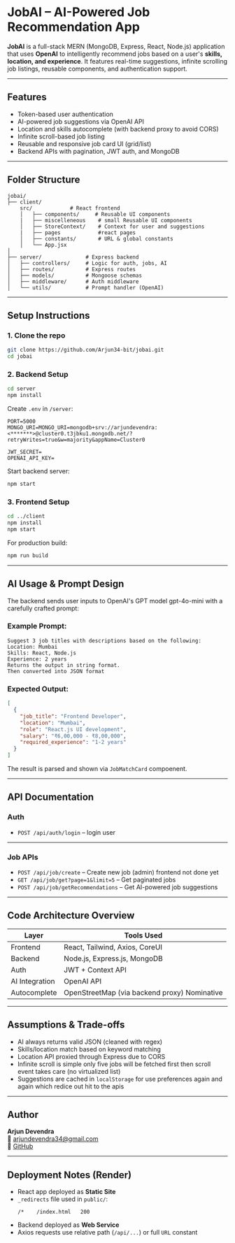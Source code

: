 # JobAI – AI-Powered Job Recommendation App

**JobAI** is a full-stack MERN (MongoDB, Express, React, Node.js) application that uses **OpenAI** to intelligently recommend jobs based on a user's **skills, location, and experience**. It features real-time suggestions, infinite scrolling job listings, reusable components, and authentication support.

---

## Features

- Token-based user authentication
- AI-powered job suggestions via OpenAI API
- Location and skills autocomplete (with backend proxy to avoid CORS)
- Infinite scroll-based job listing
- Reusable and responsive job card UI (grid/list)
- Backend APIs with pagination, JWT auth, and MongoDB

---

## Folder Structure

```
jobai/
├── client/
    src/            # React frontend
    │   ├── components/     # Reusable UI components
    |   ├── miscelleneous    # small Reusable UI components
    │   ├── StoreContext/    # Context for user and suggestions
    |   ├── pages            #react pages
    │   ├── constants/       # URL & global constants
    │   └── App.jsx
│
├── server/              # Express backend
│   ├── controllers/     # Logic for auth, jobs, AI
│   ├── routes/          # Express routes
│   ├── models/          # Mongoose schemas
│   ├── middleware/      # Auth middleware
│   └── utils/           # Prompt handler (OpenAI)
```

---

## Setup Instructions

### 1. Clone the repo

```bash
git clone https://github.com/Arjun34-bit/jobai.git
cd jobai
```

### 2. Backend Setup

```bash
cd server
npm install
```

Create `.env` in `/server`:

```env
PORT=5000
MONGO_URI=MONGO_URI=mongodb+srv://arjundevendra:<*******>@cluster0.t3jbku1.mongodb.net/?retryWrites=true&w=majority&appName=Cluster0

JWT_SECRET=
OPENAI_API_KEY=
```

Start backend server:

```bash
npm start
```

### 3. Frontend Setup

```bash
cd ../client
npm install
npm start
```

For production build:

```bash
npm run build
```

---

## AI Usage & Prompt Design

The backend sends user inputs to OpenAI's GPT model gpt-4o-mini with a carefully crafted prompt:

### Example Prompt:

```
Suggest 3 job titles with descriptions based on the following:
Location: Mumbai
Skills: React, Node.js
Experience: 2 years
Returns the output in string format.
Then converted into JSON format
```

### Expected Output:

```json
[
  {
    "job_title": "Frontend Developer",
    "location": "Mumbai",
    "role": "React.js UI development",
    "salary": "₹6,00,000 - ₹8,00,000",
    "required_experience": "1-2 years"
  }
]
```

The result is parsed and shown via `JobMatchCard` compoenent.

---

## API Documentation

### Auth

- `POST /api/auth/login` – login user

---

### Job APIs

- `POST /api/job/create` – Create new job (admin) frontend not done yet
- `GET /api/job/get?page=1&limit=5` – Get paginated jobs
- `POST /api/job/getRecommendations` – Get AI-powered job suggestions

---

## Code Architecture Overview

| Layer          | Tools Used                                   |
| -------------- | -------------------------------------------- |
| Frontend       | React, Tailwind, Axios, CoreUI               |
| Backend        | Node.js, Express.js, MongoDB                 |
| Auth           | JWT + Context API                            |
| AI Integration | OpenAI API                                   |
| Autocomplete   | OpenStreetMap (via backend proxy) Nominative |

---

## Assumptions & Trade-offs

- AI always returns valid JSON (cleaned with regex)
- Skills/location match based on keyword matching
- Location API proxied through Express due to CORS
- Infinite scroll is simple only five jobs will be fetched first then scroll event takes care (no virtualized list)
- Suggestions are cached in `localStorage` for use preferences again and again which redice out hit to the apis

---

## Author

**Arjun Devendra**  
📧 arjundevendra34@gmail.com  
🔗 [GitHub](https://github.com/Arjun34-bit)

---

## Deployment Notes (Render)

- React app deployed as **Static Site**
- `_redirects` file used in `public/`:
  ```
  /*    /index.html   200
  ```
- Backend deployed as **Web Service**
- Axios requests use relative path (`/api/...`) or full `URL` constant
